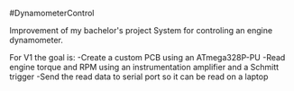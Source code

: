 #DynamometerControl

Improvement of my bachelor's project
System for controling an engine dynamometer.

For V1 the goal is:
-Create a custom PCB using an ATmega328P-PU
-Read engine torque and RPM using an instrumentation
amplifier and a Schmitt trigger
-Send the read data to serial port so it can be
read on a laptop
